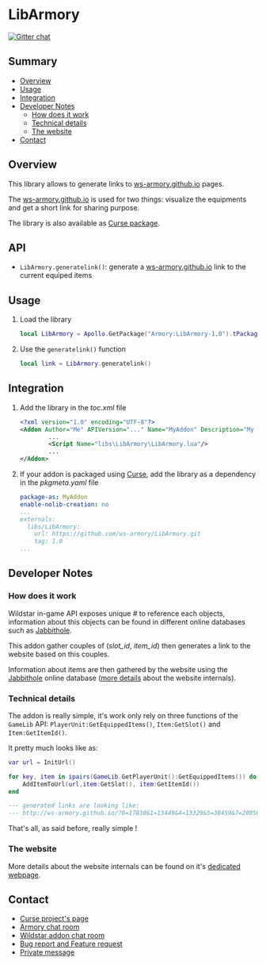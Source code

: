 # LibArmory #
[![Gitter chat](https://badges.gitter.im/gitterHQ/gitter.png)](https://gitter.im/ws-armory/Armory/~chat)

## Summary ##
* [Overview](#overview)
* [Usage](#usage)
* [Integration](#integration)
* [Developer Notes](#developer-notes)
  * [How does it work](#how-does-it-work)
  * [Technical details](#technical-details)
  * [The website](#the-website)
* [Contact](#contact)

## Overview ##
This library allows to generate links to [ws-armory.github.io](http://ws-armory.github.io) pages.

The [ws-armory.github.io](http://ws-armory.github.io/) is used for two things: visualize the equipments and get a short link for sharing purpose.

The library is also available as [Curse package](http://www.curse.com/ws-addons/wildstar/231193-libarmory).


## API ##
- `LibArmory.generatelink()`: generate a [ws-armory.github.io](http://ws-armory.github.io) link to the current equiped items

## Usage ##
1. Load the library

    ```lua
    local LibArmory = Apollo.GetPackage("Armory:LibArmory-1.0").tPackage
    ```
2. Use the `generatelink()` function

    ```lua
    local link = LibArmory.generatelink()
    ```

## Integration ##
1. Add the library in the _toc.xml_ file

    ```xml
    <?xml version="1.0" encoding="UTF-8"?>
    <Addon Author="Me" APIVersion="..." Name="MyAddon" Description="My awesome addon">
            ...
            <Script Name="libs\LibArmory\LibArmory.lua"/>
    	    ...
    </Addon>
    ```
2. If your addon is packaged using [Curse](http://curse.com/ws-addons/wildstar), add the library as a dependency in the _pkgmeta.yaml_ file

    ```yaml
    package-as: MyAddon
    enable-nolib-creation: no
    ...
    externals:
      libs/LibArmory:
        url: https://github.com/ws-armory/LibArmory.git
        tag: 1.0
    ...
    ```

## Developer Notes ##

### How does it work ###

Wildstar in-game API exposes unique _#_ to reference each objects, information about this objects can be found in different online databases such as [Jabbithole](http://www.jabbithole.com).

This addon gather couples of (_slot_id_, _item_id_) then generates a link to the website based on this couples.

Information about items are then gathered by the website using the [Jabbithole](http://www.jabbithole.com) online database ([more details](https://github.com/ws-armory/ws-armory.github.io) about the website internals).


### Technical details ###

The addon is really simple, it's work only rely on three functions of the `GameLib` API: `PlayerUnit:GetEquippedItems()`, `Item:GetSlot()` and `Item:GetItemId()`.

It pretty much looks like as:

```lua
var url = InitUrl()

for key, item in ipairs(GameLib.GetPlayerUnit():GetEquippedItems()) do
	AddItemToUrl(url,item:GetSlot(), item:GetItemId())
end

--- generated links are looking like:
--- http://ws-armory.github.io/?0=17830&1=13449&4=13329&5=30459&7=28056&10=28012
```

That's all, as said before, really simple !


### The website ###

More details about the website internals can be found on it's [dedicated webpage](https://github.com/ws-armory/ws-armory.github.io).


## Contact ##
* [Curse project's page](http://www.curse.com/ws-addons/wildstar/231193)
* [Armory chat room](https://gitter.im/ws-armory/chat/~chat)
* [Wildstar addon chat room](https://gitter.im/ws-armory/Armory/~chat)
* [Bug report and Feature request](https://github.com/ws-armory/Armory/issues)
* [Private message](https://github.com/olbat)
```
